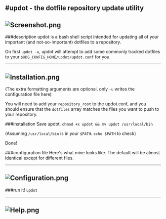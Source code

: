 #updot - the dotfile repository update utility
--------------
![Screenshot.png](http://ompldr.org/vaG50ZA)
--------------
###description
updot is a bash shell script intended for updating all of your important (and not-so-important) dotfiles to a repository.

On first ``updot -u``, updot will attempt to add some commonly tracked dotfiles to your ``$XDG_CONFIG_HOME/updot/updot.conf`` for you.

--------------
![Installation.png](http://ompldr.org/vaG50Ng)
--------------
(The extra formatting arguments are optional, only ``-u`` writes the configuration file here)

You will need to add your ``repository_root`` to the updot.conf, and you should ensure that the ``dotfiles`` array matches
the files you want to push to your repository.

###installation
Save updot.  ``chmod +x updot && mv updot /usr/local/bin``

(Assuming ``/usr/local/bin`` is in your ``$PATH``.  ``echo $PATH`` to check) 
  
Done!

###configuration file
Here's what mine looks like.  The default will be almost identical except for different files.

--------------
![Configuration.png](http://ompldr.org/vaG50Zq)
--------------

###run it!
``updot``

--------------
![Help.png](http://ompldr.org/vaG50aq)
--------------
